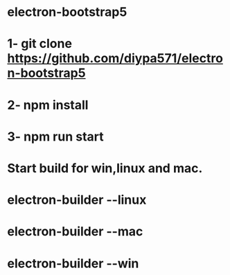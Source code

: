 # electron-bootstrap5


#  1- git clone https://github.com/diypa571/electron-bootstrap5
#  2- npm install
#   3- npm run start
##  
#  Start build for win,linux and mac.
#  electron-builder --linux
#  electron-builder --mac
#  electron-builder --win
